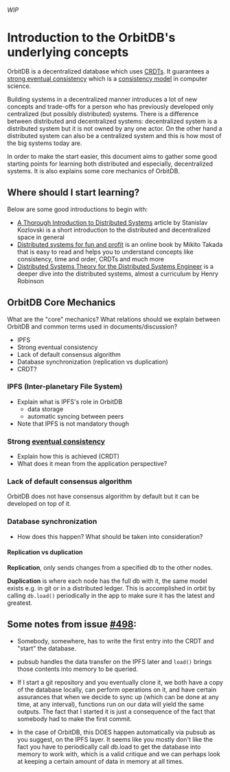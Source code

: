 *WIP*

# Introduction to the OrbitDB's underlying concepts 

OrbitDB is a decentralized database which uses [CRDTs](https://en.wikipedia.org/wiki/Conflict-free_replicated_data_type). It guarantees a [strong eventual consistency](https://en.wikipedia.org/wiki/Eventual_consistency) which is a [consistency model](https://en.wikipedia.org/wiki/Consistency_model) in computer science. 

Building systems in a decentralized manner introduces a lot of new concepts and trade-offs for a person who has previously developed only centralized (but possibly distributed) systems. There is a difference between distributed and decentralized systems: decentralized system is a distributed system but it is not owned by any one actor. On the other hand a distributed system can also be a centralized system and this is how most of the big systems today are.

In order to make the start easier, this document aims to gather some good starting points for learning both distributed and especially, decentralized systems. It is also explains some core mechanics of OrbitDB.

## Where should I start learning?

Below are some good introductions to begin with:

- [A Thorough Introduction to Distributed Systems](https://medium.com/@stanislavkozlovski/a-thorough-introduction-to-distributed-systems-3b91562c9b3c) article by Stanislav Kozlovski is a short introduction to the distributed and decentralized space in general
- [Distributed systems for fun and profit](http://book.mixu.net/distsys/) is an online book by Mikito Takada that is easy to read and helps you to understand concepts like consistency, time and order, CRDTs and much more
- [Distributed Systems Theory for the Distributed Systems Engineer](https://www.the-paper-trail.org/post/2014-08-09-distributed-systems-theory-for-the-distributed-systems-engineer/) is a deeper dive into the distributed systems, almost a curriculum by Henry Robinson

## OrbitDB Core Mechanics

What are the "core" mechanics? What relations should we explain between OrbitDB and common terms used in documents/discussion?

- IPFS
- Strong eventual consistency
- Lack of default consensus algorithm
- Database synchronization (replication vs duplication)
- CRDT?

### IPFS (Inter-planetary File System)

- Explain what is IPFS's role in OrbitDB
  - data storage
  - automatic syncing between peers
- Note that IPFS is not mandatory though

### Strong [eventual consistency](http://book.mixu.net/distsys/eventual.html)

- Explain how this is achieved (CRDT)
- What does it mean from the application perspective?

### Lack of default consensus algorithm

OrbitDB does not have consensus algorithm by default but it can be developed on top of it.

### Database synchronization 

- How does this happen? What should be taken into consideration?

#### Replication vs duplication

**Replication**, only sends changes from a specified db to the other nodes.

**Duplication** is where each node has the full db with it, the same model exists e.g. in git or in a distributed ledger. This is accomplished in orbit by calling `db.load()` periodically in the app to make sure it has the latest and greatest.

## Some notes from issue [#498](https://github.com/orbitdb/orbit-db/issues/498):

- Somebody, somewhere, has to write the first entry into the CRDT and "start" the database.

- pubsub handles the data transfer on the IPFS later and `load()` brings those contents into memory to be queried.

- If I start a git repository and you eventually clone it, we both have a copy of the database locally, can perform operations on it, and have certain assurances that when we decide to sync up (which can be done at any time, at any interval), functions run on our data will yield the same outputs. The fact that I started it is just a consequence of the fact that somebody had to make the first commit.

- In the case of OrbitDB, this DOES happen automatically via pubsub as you suggest, on the IPFS layer. It seems like you mostly don't like the fact you have to periodically call db.load to get the database into memory to work with, which is a valid critique and we can perhaps look at keeping a certain amount of data in memory at all times.
